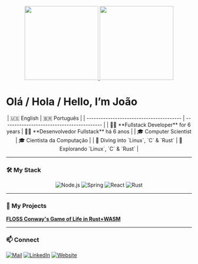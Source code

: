 <div align="center">
  <a href="https://git.io/streak-stats">
    <img src="https://github-readme-streak-stats.herokuapp.com/?user=joao-arthur&theme=dark" height="200" />
  </a>
  <img src="https://github-readme-stats.vercel.app/api/top-langs?username=joao-arthur&layout=compact&show_icons=true&theme=dark" height="200" />
</div>

# Olá / Hola / Hello, I’m João

<div align="center">
| 🇺🇸 English                               | 🇧🇷 Português                               |
| ---------------------------------------- | ------------------------------------------ |
| 👨‍💻 **Fullstack Developer** for 6 years | 👨‍💻 **Desenvolvedor Fullstack** há 6 anos |
| 🎓 Computer Scientist                    | 🎓 Cientista da Computação                 |
| 🔭 Diving into `Linux`, `C` & `Rust`     | 🔭 Explorando `Linux`, `C` & `Rust`        |
</div>

---

### 🛠 My Stack

<div align="center">
  <img alt="Node.js" src="https://img.shields.io/badge/Node.js-339933?logo=node.js&logoColor=fff" />
  <img alt="Spring" src="https://img.shields.io/badge/Spring-6DB33F?logo=spring&logoColor=fff" />
  <img alt="React" src="https://img.shields.io/badge/React-20232A?logo=react&logoColor=61DAFB" />
  <img alt="Rust" src="https://img.shields.io/badge/Rust-000000?logo=rust&logoColor=fff" />
</div>

---

### 🌟 My Projects

**[FLOSS Conway's Game of Life in Rust+WASM](https://github.com/joao-arthur/game-of-life)**

---

### 📫 Connect

[![Mail](https://img.shields.io/badge/Email-D14836?logo=gmail&logoColor=fff)](mailto:joao.lothamer@gmail.com)
[![LinkedIn](https://img.shields.io/badge/LinkedIn-0077B5?logo=linkedin&logoColor=fff)](https://www.linkedin.com/in/joao-lothamer)
[![Website](https://img.shields.io/badge/Portfolio-000?logo=firefox&logoColor=fff)](https://www.joao-arthur.dev)
